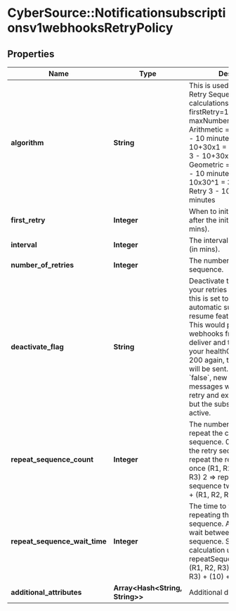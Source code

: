 # CyberSource::Notificationsubscriptionsv1webhooksRetryPolicy

## Properties
Name | Type | Description | Notes
------------ | ------------- | ------------- | -------------
**algorithm** | **String** | This is used to calculate the Retry Sequence.  Sample calculations using firstRetry&#x3D;10, interval&#x3D;30, maxNumberOfRetries&#x3D;3 Arithmetic &#x3D; a+r(n-1) Retry 1 - 10 minutes Retry 2 - 10+30x1 &#x3D; 40 minutes Retry 3 - 10+30x2 &#x3D; 70 minutes  Geometric &#x3D; ar^(n-1) Retry 1 - 10 minutes Retry 2 - 10x30^1 &#x3D; 300 minutes Retry 3 - 10x30^2 &#x3D; 9,000 minutes  | [optional] 
**first_retry** | **Integer** | When to initiate first retry, after the initial call failed. (in mins). | [optional] 
**interval** | **Integer** | The interval between retries (in mins). | [optional] 
**number_of_retries** | **Integer** | The number of retries per sequence. | [optional] 
**deactivate_flag** | **String** | Deactivate the subscription if your retries fail to deliver.  If this is set to &#x60;true&#x60;, the automatic suspend and resume feature will occur. This would prevent new webhooks from attempting to deliver and to queue up until your healthCheckUrl returns 200 again, then all messages will be sent.  If this is set to &#x60;false&#x60;, new individual messages will continue to retry and exhaust all failures, but the subscription will stay active.  | [optional] 
**repeat_sequence_count** | **Integer** | The number of times to repeat the complete retry sequence. 0 &#x3D;&gt; don&#39;t repeat the retry sequence 1 &#x3D;&gt; repeat the retry sequence once (R1, R2, R3)+ (R1, R2, R3) 2 &#x3D;&gt; repeat the retry sequence twice (R1, R2, R3) + (R1, R2, R3) + (R1, R2, R3)  | [optional] 
**repeat_sequence_wait_time** | **Integer** | The time to wait to before repeating the complete retry sequence. Amount of time to wait between each sequence. Sample calculation using repeatSequenceWaitTime&#x3D;10 (R1, R2, R3) + (10) + (R1, R2, R3) + (10) + (R1, R2, R3)  | [optional] 
**additional_attributes** | **Array&lt;Hash&lt;String, String&gt;&gt;** | Additional data, if any. | [optional] 



